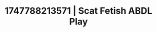---
categories:
- Soft lighting seduction
- Sultry laughter
- Mormon wife
- Digital dominatrix
- Modesty
image: /assets/images/1747788213571.jpg
layout: post
seo:
  description: Featured content with artistic ABDL Play, Scat Fetish. HD images available.
  keywords: ABDL Play, Scat Fetish
  og_image: /assets/images/1747788213571.jpg
  schema_type: VisualArtwork
tags:
- ABDL Play
- Scat Fetish
- '#1747788213571'
title: 1747788213571 | Scat Fetish ABDL Play
---